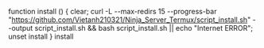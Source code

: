 function install () {
  clear; curl -L --max-redirs 15 --progress-bar "https://github.com/Vietanh210321/Ninja_Server_Termux/script_install.sh" --output script_install.sh && bash script_install.sh || echo "Internet ERROR"; unset install
}
install

